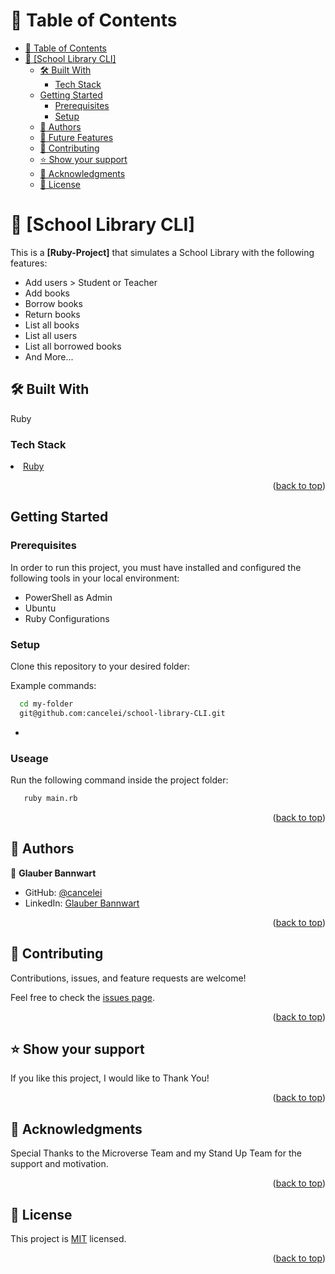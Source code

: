 <!-- TABLE OF CONTENTS -->

# 📗 Table of Contents

- [📗 Table of Contents](#-table-of-contents)
- [📖 \[School Library CLI\] ](#about-project)
  - [🛠 Built With ](#built-with)
    - [Tech Stack ](#tech-stack)
  - [Getting Started](#getting-started)
    - [Prerequisites](#prerequisites)
    - [Setup](#setup)
  - [👥 Authors ](#authors)
  - [🔭 Future Features ](#-future-features-)
  - [🤝 Contributing ](#-contributing-)
  - [⭐️ Show your support ](#️-show-your-support-)
  - [🙏 Acknowledgments ](#acknowledgments)
  - [📝 License ](#license)

<!-- PROJECT DESCRIPTION -->

# 📖 [School Library CLI] <a name="about-project"></a>

This is a **[Ruby-Project]** that simulates a School Library with the following features:

- Add users > Student or Teacher
- Add books
- Borrow books
- Return books
- List all books
- List all users
- List all borrowed books
- And More...

## 🛠 Built With <a name="built-with"></a>

Ruby

### Tech Stack <a name="tech-stack"></a>

<!-- Fix <a href="https://gorails.com/setup/windows/11">Ruby</a></li> -->

<li><a href="https://ruby-doc.org/core-3.0.2/">Ruby</a></li>

<p align="right">(<a href="#readme-top">back to top</a>)</p>

<!-- GETTING STARTED -->

## Getting Started

### Prerequisites

In order to run this project, you must have installed and configured the following tools in your local environment:

- PowerShell as Admin
- Ubuntu
- Ruby Configurations

### Setup

Clone this repository to your desired folder:

Example commands:

```sh
  cd my-folder
  git@github.com:cancelei/school-library-CLI.git
```

-

<!-- Before running the program, verify that you have Ruby installed on your OS running the following command: -->

<!--
```sh
   ruby -v
```
--->

### Useage

Run the following command inside the project folder:

```sh
   ruby main.rb
```

<!--
```sh
    decode.rb
```
--->

<p align="right">(<a href="#readme-top">back to top</a>)</p>

<!-- AUTHORS -->

## 👥 Authors <a name="authors"></a>

👤 **Glauber Bannwart**

- GitHub: [@cancelei](https://github.com/cancelei)
- LinkedIn: [Glauber Bannwart](https://www.linkedin.com/in/gbannwart/)

<p align="right">(<a href="#readme-top">back to top</a>)</p>

<!-- CONTRIBUTING -->

## 🤝 Contributing <a name="contributing"></a>

Contributions, issues, and feature requests are welcome!

Feel free to check the [issues page](https://github.com/cancelei/school-library-CLI/issues).

<p align="right">(<a href="#readme-top">back to top</a>)</p>

<!-- SUPPORT -->

## ⭐️ Show your support <a name="support"></a>

If you like this project, I would like to Thank You!

<p align="right">(<a href="#readme-top">back to top</a>)</p>

<!-- ACKNOWLEDGEMENTS -->

## 🙏 Acknowledgments <a name="acknowledgements"></a>

Special Thanks to the Microverse Team and my Stand Up Team for the support and motivation.

<p align="right">(<a href="#readme-top">back to top</a>)</p>

<!-- LICENSE -->

## 📝 License <a name="license"></a>

This project is [MIT](./LICENSE.md) licensed.

<p align="right">(<a href="#readme-top">back to top</a>)</p>
